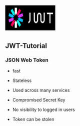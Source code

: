 # <img src="./image/logo.png" alt="JWT icon" width="160" height="80">

## JWT-Tutorial
### JSON Web Token

+ fast
+ Stateless
+ Used across many services

+ Compromised Secret Key
+ No visibility to logged in users
+ Token can be stolen


